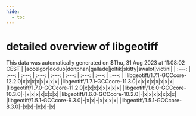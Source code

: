 ```yaml
---
hide:
  - toc
---
```


detailed overview of libgeotiff
===============================


This data was automatically generated on $Thu, 31 Aug 2023 at 11:08:02 CEST
| |accelgor|doduo|donphan|gallade|joltik|skitty|swalot|victini|
| :---: | :---: | :---: | :---: | :---: | :---: | :---: | :---: | :---: |
|libgeotiff/1.7.1-GCCcore-12.2.0|x|x|x|x|x|x|x|x|
|libgeotiff/1.7.1-GCCcore-11.3.0|x|x|x|x|x|x|x|x|
|libgeotiff/1.7.0-GCCcore-11.2.0|x|x|x|x|x|x|x|x|
|libgeotiff/1.6.0-GCCcore-10.3.0|-|x|x|x|x|x|x|x|
|libgeotiff/1.6.0-GCCcore-10.2.0|-|x|x|x|x|x|x|x|
|libgeotiff/1.5.1-GCCcore-9.3.0|-|x|x|-|x|x|x|x|
|libgeotiff/1.5.1-GCCcore-8.3.0|-|x|x|-|x|x|-|x|
